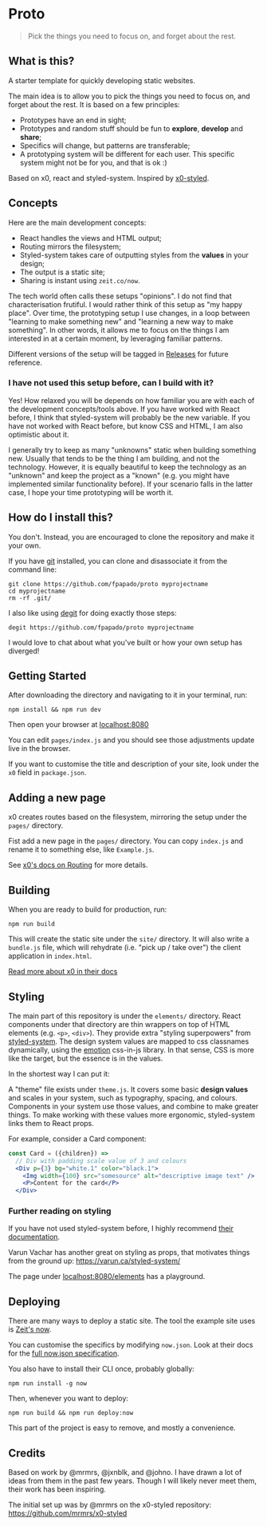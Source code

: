 # Proto

> Pick the things you need to focus on, and forget about the rest.

## What is this?
A starter template for quickly developing static websites.

The main idea is to allow you to pick the things you need to focus on, and forget about the rest.
It is based on a few principles:
- Prototypes have an end in sight;
- Prototypes and random stuff should be fun to **explore**, **develop** and **share**;
- Specifics will change, but patterns are transferable;
- A prototyping system will be different for each user. This specific system might not be for you, and that is ok :)

Based on x0, react and styled-system.
Inspired by [x0-styled](https://github.com/mrmrs/x0-styled).

## Concepts
Here are the main development concepts:
- React handles the views and HTML output;
- Routing mirrors the filesystem;
- Styled-system takes care of outputting styles from the **values** in your design;
- The output is a static site;
- Sharing is instant using `zeit.co/now`.

The tech world often calls these setups "opinions".
I do not find that characterisation frutiful.
I would rather think of this setup as "my happy place".
Over time, the prototyping setup I use changes, in a loop between "learning to make something new" and "learning a new way to make something".
In other words, it allows me to focus on the things I am interested in at a certain moment, by leveraging familiar patterns.

Different versions of the setup will be tagged in [Releases](https://github.com/fpapado/proto/releases) for future reference.

### I have not used this setup before, can I build with it?
Yes! How relaxed you will be depends on how familiar you are with each of the development concepts/tools above.
If you have worked with React before, I think that styled-system will probably be the new variable.
If you have not worked with React before, but know CSS and HTML, I am also optimistic about it.

I generally try to keep as many "unknowns" static when building something new. Usually that tends to be the thing I am building, and not the technology.
However, it is equally beautiful to keep the technology as an "unknown" and keep the project as a "known" (e.g. you might have implemented similar functionality before).
If your scenario falls in the latter case, I hope your time prototyping will be worth it.

## How do I install this?
You don't.
Instead, you are encouraged to clone the repository and make it your own.

If you have [git](https://git-scm.com/) installed, you can clone and disassociate it from the command line:
```
git clone https://github.com/fpapado/proto myprojectname
cd myprojectname
rm -rf .git/
```

I also like using [degit](https://github.com/Rich-Harris/degit) for doing exactly those steps:
```shell
degit https://github.com/fpapado/proto myprojectname
```

I would love to chat about what you've built or how your own setup has diverged!

## Getting Started
After downloading the directory and navigating to it in your terminal, run:

```
npm install && npm run dev
```

Then open your browser at [localhost:8080](http://localhost:8080)

You can edit `pages/index.js` and you should see those adjustments update live in the browser.

If you want to customise the title and description of your site, look under the `x0` field in `package.json`.

## Adding a new page
x0 creates routes based on the filesystem, mirroring the setup under the `pages/` directory.

Fist add a new page in the `pages/` directory.
You can copy `index.js` and rename it to something else, like `Example.js`.

See [x0's docs on Routing](https://github.com/c8r/x0#routing) for more details.

## Building
When you are ready to build for production, run:

```shell
npm run build
```

This will create the static site under the `site/` directory.
It will also write a `bundle.js` file, which will rehydrate (i.e. "pick up / take over") the client application in `index.html`.

[Read more about x0 in their docs](https://compositor.io/x0/docs)

## Styling
The main part of this repository is under the `elements/` directory.
React components under that directory are thin wrappers on top of HTML elements (e.g. `<p>`, `<div>`).
They provide extra "styling superpowers" from [styled-system](https://jxnblk.com/styled-system/).
The design system values are mapped to css classnames dynamically, using the [emotion](https://github.com/emotion-js/emotion) css-in-js library.
In that sense, CSS is more like the target, but the essence is in the values.

In the shortest way I can put it:

A "theme" file exists under `theme.js`. It covers some basic **design values** and scales in your system, such as typography, spacing, and colours.
Components in your system use those values, and combine to make greater things.
To make working with these values more ergonomic, styled-system links them to React props.

For example, consider a Card component:

```jsx
const Card = ({children}) =>
  // Div with padding scale value of 3 and colours
  <Div p={3} bg="white.1" color="black.1">
    <Img width={100} src="somesource" alt="descriptive image text" />
    <P>Content for the card</P>
  </Div>
```

### Further reading on styling
If you have not used styled-system before, I highly recommend [their documentation](https://jxnblk.com/styled-system/getting-started).

Varun Vachar has another great on styling as props, that motivates things from the ground up:
https://varun.ca/styled-system/

The page under [localhost:8080/elements](localhost:8080/elements) has a playground.

## Deploying
There are many ways to deploy a static site.
The tool the example site uses is [Zeit's now](https://zeit.co/now).

You can customise the specifics by modifying `now.json`.
Look at their docs for the [full now.json specification](https://zeit.co/docs/features/configuration#now.json).

You also have to install their CLI once, probably globally:

```shell
npm run install -g now
```

Then, whenever you want to deploy:

```shell
npm run build && npm run deploy:now
```

This part of the project is easy to remove, and mostly a convenience.

## Credits
Based on work by @mrmrs, @jxnblk, and @johno.
I have drawn a lot of ideas from them in the past few years.
Though I will likely never meet them, their work has been inspiring.

The initial set up was by @mrmrs on the x0-styled repository:
https://github.com/mrmrs/x0-styled
